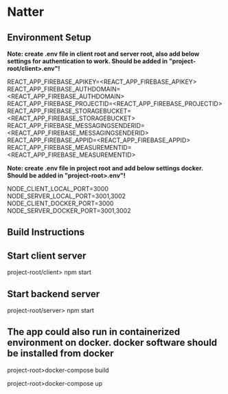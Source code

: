 # Natter

## Environment Setup

**Note: create .env file in client root and server root, also  add below settings for authentication to work. Should be added in "project-root/client>.env"!**

REACT_APP_FIREBASE_APIKEY=<REACT_APP_FIREBASE_APIKEY>
REACT_APP_FIREBASE_AUTHDOMAIN=<REACT_APP_FIREBASE_AUTHDOMAIN>
REACT_APP_FIREBASE_PROJECTID=<REACT_APP_FIREBASE_PROJECTID>
REACT_APP_FIREBASE_STORAGEBUCKET=<REACT_APP_FIREBASE_STORAGEBUCKET>
REACT_APP_FIREBASE_MESSAGINGSENDERID=<REACT_APP_FIREBASE_MESSAGINGSENDERID>
REACT_APP_FIREBASE_APPID=<REACT_APP_FIREBASE_APPID>
REACT_APP_FIREBASE_MEASUREMENTID=<REACT_APP_FIREBASE_MEASUREMENTID>

**Note: create .env file in project root and add below settings docker. Should be added in "project-root>.env"!**


NODE_CLIENT_LOCAL_PORT=3000
NODE_SERVER_LOCAL_PORT=3001,3002
NODE_CLIENT_DOCKER_PORT=3000
NODE_SERVER_DOCKER_PORT=3001,3002

## Build Instructions

## Start client server

project-root/client> npm start

## Start backend server

project-root/server> npm start

## The app could also run in containerized environment on docker. docker software should be installed from docker

project-root>docker-compose build

project-root>docker-compose up
